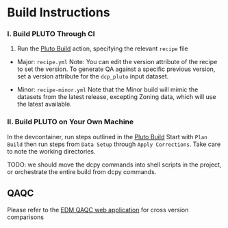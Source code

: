 # Build Instructions

### I. Build PLUTO Through CI
1. Run the [Pluto Build](https://github.com/NYCPlanning/data-engineering/actions/workflows/pluto_build.yml) action, specifying the relevant `recipe` file
- Major: `recipe.yml`
Note: You can edit the version attribute of the recipe to set the version. To generate QA against a specific previous version, set a version attribute for the `dcp_pluto` input dataset.

- Minor: `recipe-minor.yml`
Note that the Minor build will mimic the datasets from the latest release, excepting Zoning data, which will use the latest available. 

### II. Build PLUTO on Your Own Machine
In the devcontainer, run steps outlined in the [Pluto Build](https://github.com/NYCPlanning/data-engineering/actions/workflows/pluto_build.yml)
Start with `Plan Build` then run steps from `Data Setup` through `Apply Corrections`. Take care to note the working directories. 

TODO: we should move the dcpy commands into shell scripts in the project, or orchestrate the entire build from dcpy commands.

## QAQC
Please refer to the [EDM QAQC web application](https://de-qaqc.nycplanningdigital.com/) for cross version comparisons
